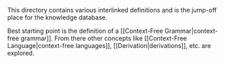 This directory contains various interlinked definitions and is the jump-off place for the knowledge database. 

Best starting point is the definition of a [[Context-Free Grammar|context-free grammar]]. From there other concepts like [[Context-Free Language|context-free languages]], [[Derivation|derivations]], etc. are explored.
